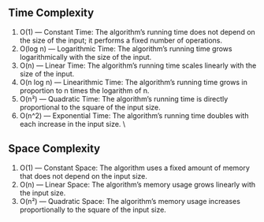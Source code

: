 ## Time Complexity
1. O(1) — Constant Time: The algorithm’s running time does not depend on the size of the input; it performs a fixed number of operations.
2. O(log n) — Logarithmic Time: The algorithm’s running time grows logarithmically with the size of the input.
3. O(n) — Linear Time: The algorithm’s running time scales linearly with the size of the input.
4. O(n log n) — Linearithmic Time: The algorithm’s running time grows in proportion to n times the logarithm of n.
5. O(n²) — Quadratic Time: The algorithm’s running time is directly proportional to the square of the input size.
6. O(n^2) — Exponential Time: The algorithm’s running time doubles with each increase in the input size.
\
## Space Complexity
1. O(1) — Constant Space: The algorithm uses a fixed amount of memory that does not depend on the input size.
2. O(n) — Linear Space: The algorithm’s memory usage grows linearly with the input size.
3. O(n²) — Quadratic Space: The algorithm’s memory usage increases proportionally to the square of the input size.